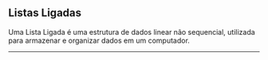 ## Listas Ligadas

Uma Lista Ligada é uma estrutura de dados linear não sequencial, utilizada para armazenar e organizar dados em um computador.

---

